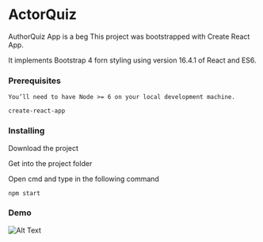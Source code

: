 # ActorQuiz
AuthorQuiz App is a beg
This project was bootstrapped with Create React App.

It implements Bootstrap 4 forn styling using version 16.4.1 of React and ES6.



### Prerequisites



```
You’ll need to have Node >= 6 on your local development machine.

create-react-app

```

### Installing

Download the project 

Get into the project folder

Open cmd and type in the following command

```
npm start
```

### Demo
![Alt Text](https://github.com/ankit-kumar-dwivedi/ActorQuiz/blob/master/demo.gif)
